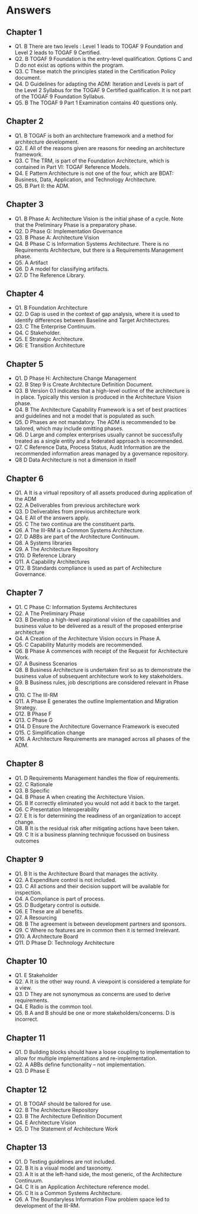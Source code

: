 # Answers

## Chapter 1

- Q1. B There are two levels : Level 1 leads to TOGAF 9 Foundation and Level 2 leads to TOGAF 9 Certified.
- Q2. B TOGAF 9 Foundation is the entry-level qualification. Options C and D do not exist as options within the program.
- Q3. C These match the principles stated in the Certification Policy document.
- Q4. D Guidelines for adapting the ADM: Iteration and Levels is part of the Level 2 Syllabus for the TOGAF 9 Certified qualification. It is not part of the TOGAF 9 Foundation Syllabus.
- Q5. B The TOGAF 9 Part 1 Examination contains 40 questions only.

## Chapter 2

- Q1. B TOGAF is both an architecture framework and a method for architecture development.
- Q2. E All of the reasons given are reasons for needing an architecture framework.
- Q3. C The TRM, is part of the Foundation Architecture, which is contained in Part VI: TOGAF Reference Models.
- Q4. E Pattern Architecture is not one of the four, which are BDAT: Business, Data, Application, and Technology Architecture.
- Q5. B Part II: the ADM.

## Chapter 3

- Q1. B Phase A: Architecture Vision is the initial phase of a cycle. Note that the Preliminary Phase is a preparatory phase.
- Q2. D Phase G: Implementation Governance
- Q3. B Phase A: Architecture Vision
- Q4. B Phase C is Information Systems Architecture. There is no Requirements Architecture, but there is a Requirements Management phase.
- Q5. A Artifact
- Q6. D A model for classifying artifacts.
- Q7. D The Reference Library.

## Chapter 4

- Q1. B Foundation Architecture
- Q2. D Gap is used in the context of gap analysis, where it is used to identify differences between Baseline and Target Architectures.
- Q3. C The Enterprise Continuum.
- Q4. C Stakeholder.
- Q5. E Strategic Architecture.
- Q6: E Transition Architecture

## Chapter 5

- Q1. D Phase H: Architecture Change Management
- Q2. B Step 9 is Create Architecture Definition Document.
- Q3. B Version 0.1 indicates that a high-level outline of the architecture is in place. Typically this version is produced in the Architecture Vision phase.
- Q4. B The Architecture Capability Framework is a set of best practices and guidelines and not a model that is populated as such.
- Q5. D Phases are not mandatory. The ADM is recommended to be tailored, which may include omitting phases.
- Q6. D Large and complex enterprises usually cannot be successfully treated as a single entity and a federated approach is recommended.
- Q7. C Reference Data, Process Status, Audit Information are the recommended information areas managed by a governance repository.
- Q8 D Data Architecture is not a dimension in itself

## Chapter 6

- Q1. A It is a virtual repository of all assets produced during application of the ADM
- Q2. A Deliverables from previous architecture work
- Q3. D Deliverables from previous architecture work
- Q4. E All of the answers apply.
- Q5. C The two continua are the constituent parts.
- Q6. A The III-RM is a Common Systems Architecture.
- Q7. D ABBs are part of the Architecture Continuum.
- Q8. A Systems libraries
- Q9. A The Architecture Repository
- Q10. D Reference Library
- Q11. A Capability Architectures
- Q12. B Standards compliance is used as part of Architecture Governance.

## Chapter 7

- Q1. C Phase C: Information Systems Architectures
- Q2. A The Preliminary Phase
- Q3. B Develop a high-level aspirational vision of the capabilities and business value to be delivered as a result of the proposed enterprise architecture
- Q4. A Creation of the Architecture Vision occurs in Phase A.
- Q5. C Capability Maturity models are recommended.
- Q6. B Phase A commences with receipt of the Request for Architecture Work.
- Q7. A Business Scenarios
- Q8. B Business Architecture is undertaken first so as to demonstrate the business value of subsequent architecture work to key stakeholders.
- Q9. B Business rules, job descriptions are considered relevant in Phase B.
- Q10. C The III-RM
- Q11. A Phase E generates the outline Implementation and Migration Strategy.
- Q12. B Phase F
- Q13. C Phase G
- Q14. D Ensure the Architecture Governance Framework is executed
- Q15. C Simplification change
- Q16. A Architecture Requirements are managed across all phases of the ADM.

## Chapter 8

- Q1. D Requirements Management handles the flow of requirements.
- Q2. C Rationale
- Q3. B Specific
- Q4. B Phase A when creating the Architecture Vision.
- Q5. B If correctly eliminated you would not add it back to the target.
- Q6. C Presentation Interoperability
- Q7. E It is for determining the readiness of an organization to accept change.
- Q8. B It is the residual risk after mitigating actions have been taken.
- Q9. C It is a business planning technique focussed on business outcomes

## Chapter 9

- Q1. B It is the Architecture Board that manages the activity.
- Q2. A Expenditure control is not included.
- Q3. C All actions and their decision support will be available for inspection.
- Q4. A Compliance is part of process.
- Q5. D Budgetary control is outside.
- Q6. E These are all benefits.
- Q7. A Resourcing
- Q8. B The agreement is between development partners and sponsors.
- Q9. C Where no features are in common then it is termed Irrelevant.
- Q10. A Architecture Board
- Q11. D Phase D: Technology Architecture

## Chapter 10
- Q1. E Stakeholder
- Q2. A It is the other way round. A viewpoint is considered a template for a view.
- Q3. D They are not synonymous as concerns are used to derive requirements.
- Q4. E Radio is the common tool.
- Q5. B A and B should be one or more stakeholders/concerns. D is incorrect.

## Chapter 11

- Q1. D Building blocks should have a loose coupling to implementation to allow for multiple implementations and re-implementation.
- Q2. A ABBs define functionality – not implementation.
- Q3. D Phase E

## Chapter 12

- Q1. B TOGAF should be tailored for use.
- Q2. B The Architecture Repository
- Q3. B The Architecture Definition Document
- Q4. E Architecture Vision
- Q5. D The Statement of Architecture Work

## Chapter 13

- Q1. D Testing guidelines are not included.
- Q2. B It is a visual model and taxonomy.
- Q3. A It is at the left-hand side, the most generic, of the Architecture Continuum.
- Q4. C It is an Application Architecture reference model.
- Q5. C It is a Common Systems Architecture.
- Q6. A The Boundaryless Information Flow problem space led to development of the III-RM.